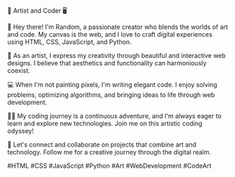 🎨 Artist and Coder 🖥️

👋 Hey there! I'm Random, a passionate creator who blends the worlds of art and code. My canvas is the web, and I love to craft digital experiences using HTML, CSS, JavaScript, and Python.

🎨 As an artist, I express my creativity through beautiful and interactive web designs. I believe that aesthetics and functionality can harmoniously coexist.

💻 When I'm not painting pixels, I'm writing elegant code. I enjoy solving problems, optimizing algorithms, and bringing ideas to life through web development.

🧙‍♂️ My coding journey is a continuous adventure, and I'm always eager to learn and explore new technologies. Join me on this artistic coding odyssey!

🌟 Let's connect and collaborate on projects that combine art and technology. Follow me for a creative journey through the digital realm.


#HTML #CSS #JavaScript #Python #Art #WebDevelopment #CodeArt
